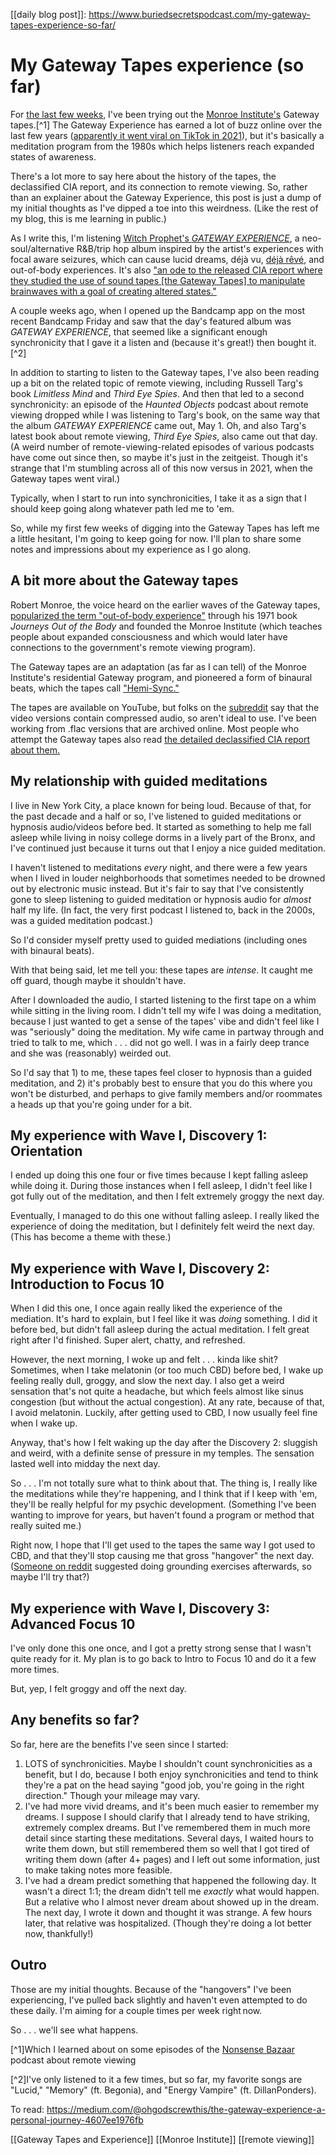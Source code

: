 [[daily blog post]]: https://www.buriedsecretspodcast.com/my-gateway-tapes-experience-so-far/

# My Gateway Tapes experience (so far)

For [the last few weeks](https://www.buriedsecretspodcast.com/learning-things-may-1-2023/), I've been trying out the [Monroe Institute's](https://en.wikipedia.org/wiki/Robert_Monroe) Gateway tapes.[^1] The Gateway Experience has earned a lot of buzz online over the last few years ([apparently it went viral on TikTok in 2021](https://www.vice.com/en/article/7k9qag/how-to-escape-the-confines-of-time-and-space-according-to-the-cia)), but it's basically a meditation program from the 1980s which helps listeners reach expanded states of awareness.

There's a lot more to say here about the history of the tapes, the declassified CIA report, and its connection to remote viewing. So, rather than an explainer about the Gateway Experience, this post is just a dump of my initial thoughts as I've dipped a toe into this weirdness. (Like the rest of my blog, this is me learning in public.)

As I write this, I'm listening [Witch Prophet's *GATEWAY EXPERIENCE*](https://witchprophet.bandcamp.com/album/gateway-experience?from=hp), a neo-soul/alternative R&B/trip hop album inspired by the artist's experiences with focal aware seizures, which can cause lucid dreams, déjà vu, [déjà rêvé](https://en.wikipedia.org/wiki/D%C3%A9j%C3%A0_vu#D%C3%A9j%C3%A0_r%C3%AAv%C3%A9), and out-of-body experiences. It's also ["an ode to the released CIA report where they studied the use of sound tapes [the Gateway Tapes] to manipulate brainwaves with a goal of creating altered states."](https://witchprophet.bandcamp.com/album/gateway-experience?from=hp)

A couple weeks ago, when I opened up the Bandcamp app on the most recent Bandcamp Friday and saw that the day's featured album was *GATEWAY EXPERIENCE*, that seemed like a significant enough synchronicity that I gave it a listen and (because it's great!) then bought it.[^2]

In addition to starting to listen to the Gateway tapes, I've also been reading up a bit on the related topic of remote viewing, including Russell Targ's book *Limitless Mind* and *Third Eye Spies*. And then that led to a second synchronicity: an episode of the *Haunted Objects* podcast about remote viewing dropped while I was listening to Targ's book, on the same way that the album *GATEWAY EXPERIENCE* came out, May 1. Oh, and also Targ's latest book about remote viewing, *Third Eye Spies*, also came out that day. (A weird number of remote-viewing-related episodes of various podcasts have come out since then, so maybe it's just in the zeitgeist. Though it's strange that I'm stumbling across all of this now versus in 2021, when the Gateway tapes went viral.)

Typically, when I start to run into synchronicities, I take it as a sign that I should keep going along whatever path led me to 'em. 

So, while my first few weeks of digging into the Gateway Tapes has left me a little hesitant, I'm going to keep going for now. I'll plan to share some notes and impressions about my experience as I go along.

## A bit more about the Gateway tapes
Robert Monroe, the voice heard on the earlier waves of the Gateway tapes, [popularized the term "out-of-body experience"](https://en.wikipedia.org/wiki/Robert_Monroe) through his 1971 book *Journeys Out of the Body* and founded the Monroe Institute (which teaches people about expanded consciousness and which would later have connections to the government's remote viewing program).

The Gateway tapes are an adaptation (as far as I can tell) of the Monroe Institute's residential Gateway program, and pioneered a form of binaural beats, which the tapes call ["Hemi-Sync."](https://en.wikipedia.org/wiki/Robert_Monroe#Hemi-Sync)

The tapes are available on YouTube, but folks on the [subreddit](https://www.reddit.com/r/TheGatewayTapes/) say that the video versions contain compressed audio, so aren't ideal to use. I've been working from .flac versions that are archived online. Most people who attempt the Gateway tapes also read [the detailed declassified CIA report about them.](https://archive.org/details/cia-gateway)

## My relationship with guided meditations
I live in New York City, a place known for being loud. Because of that, for the past decade and a half or so, I've listened to guided meditations or hypnosis audio/videos before bed. It started as something to help me fall asleep while living in noisy college dorms in a lively part of the Bronx, and I've continued just because it turns out that I enjoy a nice guided meditation. 

I haven't listened to meditations *every* night, and there were a few years when I lived in louder neighborhoods that sometimes needed to be drowned out by electronic music instead. But it's fair to say that I've consistently gone to sleep listening to guided meditation or hypnosis audio for *almost* half my life. (In fact, the very first podcast I listened to, back in the 2000s, was a guided meditation podcast.) 

So I'd consider myself pretty used to guided mediations (including ones with binaural beats).

With that being said, let me tell you: these tapes are *intense*. It caught me off guard, though maybe it shouldn't have. 

After I downloaded the audio, I started listening to the first tape on a whim while sitting in the living room. I didn't tell my wife I was doing a meditation, because I just wanted to get a sense of the tapes' vibe and didn't feel like I was "seriously" doing the meditation. My wife came in partway through and tried to talk to me, which . . . did not go well. I was in a fairly deep trance and she was (reasonably) weirded out. 

So I'd say that 1) to me, these tapes feel closer to hypnosis than a guided meditation, and 2) it's probably best to ensure that you do this where you won't be disturbed, and perhaps to give family members and/or roommates a heads up that you're going under for a bit.

## My experience with Wave I, Discovery 1: Orientation
I ended up doing this one four or five times because I kept falling asleep while doing it. During those instances when I fell asleep, I didn't feel like I got fully out of the meditation, and then I felt extremely groggy the next day.

Eventually, I managed to do this one without falling asleep. I really liked the experience of doing the meditation, but I definitely felt weird the next day. (This has become a theme with these.)

## My experience with Wave I, Discovery 2: Introduction to Focus 10
When I did this one, I once again really liked the experience of the mediation. It's hard to explain, but I feel like it was *doing* something. I did it before bed, but didn't fall asleep during the actual meditation. I felt great right after I'd finished. Super alert, chatty, and refreshed.

However, the next morning, I woke up and felt . . . kinda like shit? Sometimes, when I take melatonin (or too much CBD) before bed, I wake up feeling really dull, groggy, and slow the next day. I also get a weird sensation that's not quite a headache, but which feels almost like sinus congestion (but without the actual congestion). At any rate, because of that, I avoid melatonin. Luckily, after getting used to CBD, I now usually feel fine when I wake up. 

Anyway, that's how I felt waking up the day after the Discovery 2: sluggish and weird, with a definite sense of pressure in my temples. The sensation lasted well into midday the next day.

So . . . I'm not totally sure what to think about that. The thing is, I really like the meditations while they're happening, and I think that if I keep with 'em, they'll be really helpful for my psychic development. (Something I've been wanting to improve for years, but haven't found a program or method that really suited me.)

Right now, I hope that I'll get used to the tapes the same way I got used to CBD, and that they'll stop causing me that gross "hangover" the next day. ([Someone on reddit](https://www.reddit.com/r/gatewaytapes/comments/zgboxo/tired/) suggested doing grounding exercises afterwards, so maybe I'll try that?)

## My experience with Wave I, Discovery 3: Advanced Focus 10
I've only done this one once, and I got a pretty strong sense that I wasn't quite ready for it. My plan is to go back to Intro to Focus 10 and do it a few more times.

But, yep, I felt groggy and off the next day. 

## Any benefits so far?
So far, here are the benefits I've seen since I started:
1) LOTS of synchronicities. Maybe I shouldn't count synchronicities as a benefit, but I do, because I both enjoy synchronicities and tend to think they're a pat on the head saying "good job, you're going in the right direction." Though your mileage may vary.
2) I've had more vivid dreams, and it's been much easier to remember my dreams. I suppose I should clarify that I already tend to have striking, extremely complex dreams. But I've remembered them in much more detail since starting these meditations. Several days, I waited hours to write them down, but still remembered them so well that I got tired of writing them down (after 4+ pages) and I left out some information, just to make taking notes more feasible. 
3) I've had a dream predict something that happened the following day. It wasn't a direct 1:1; the dream didn't tell me *exactly* what would happen. But a relative who I almost never dream about showed up in the dream. The next day, I wrote it down and thought it was strange. A few hours later, that relative was hospitalized. (Though they're doing a lot better now, thankfully!)

## Outro
Those are my initial thoughts. Because of the "hangovers" I've been experiencing, I've pulled back slightly and haven't even attempted to do these daily. I'm aiming for a couple times per week right now.

So . . . we'll see what happens.

[^1]Which I learned about on some episodes of the [Nonsense Bazaar](https://thenonsensebazaar.com/category/listen/) podcast about remote viewing

[^2]I've only listened to it a few times, but so far, my favorite songs are "Lucid," "Memory" (ft. Begonia), and "Energy Vampire" (ft. DillanPonders).


To read: https://medium.com/@ohgodscrewthis/the-gateway-experience-a-personal-journey-4607ee1976fb


[[Gateway Tapes and Experience]]
[[Monroe Institute]]
[[remote viewing]]